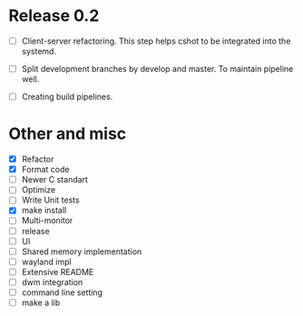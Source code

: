 # Release 0.2

- [ ] Client-server refactoring. This step helps cshot to be integrated into the systemd.
- [ ] Split development branches by develop and master. To maintain pipeline well.
- [ ] Creating  build pipelines.


# Other and misc

- [X] Refactor
- [X] Format code
- [ ] Newer C standart
- [ ] Optimize
- [ ] Write Unit tests
- [X] make install
- [ ] Multi-monitor
- [ ] release
- [ ] UI
- [ ] Shared memory implementation
- [ ] wayland impl
- [ ] Extensive README
- [ ] dwm integration
- [ ] command line setting
- [ ] make a lib
